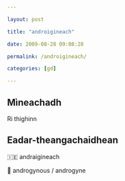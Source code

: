 ```yaml
---

layout: post

title: "androigineach"

date: 2009-08-28 09:08:28

permalink: /androigineach/

categories: [gd]

---
```


## Mìneachadh

Ri thighinn

## Eadar-theangachaidhean

&#x1f1ee;&#x1f1ea; andraigineach

&#x1f3f4;&#xe0067;&#xe0062;&#xe0065;&#xe006e;&#xe0067;&#xe007f; androgynous / androgyne